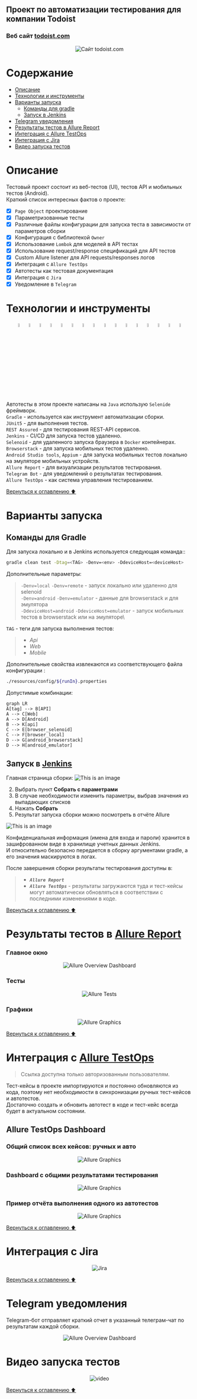 ## Проект по автоматизации тестирования для компании Todoist
<a name="Ссылка"></a>
### Веб сайт <a target="_blank" href="https://todoist.com/">todoist.com</a>

<p align="center">
<img title="Сайт todoist.com" src="images/screen/todoist_screen.png">
</p>

# <a name="Содержание">Содержание</a>

+ [Описание](#Описание)
+ [Технологии и инструменты](#Технологии-и-инструменты)
+ [Варианты запуска](#Варианты-запуска)
    + [Команды для gradle](#команды-для-gradle)
    + [Запуск в Jenkins](#запуск-в-jenkins)
+ [Telegram уведомления](#Telegram-уведомления)
+ [Результаты тестов в Allure Report](#Результаты-тестов-в-Allure-Report)
+ [Интеграция с Allure TestOps](#Интеграция-с-Allure-TestOps)
+ [Интеграция с Jira](#Интеграция-с-Jira)
+ [Видео запуска тестов](#Видео-запуска-тестов)

# <a name="Описание">Описание</a>
Тестовый проект состоит из веб-тестов (UI), тестов API и мобильных тестов (Android).\
Краткий список интересных фактов о проекте:
- [x] `Page Object` проектирование
- [x] Параметризованные тесты
- [x] Различные файлы конфигурации для запуска теста в зависимости от параметров сборки
- [x] Конфигурация с библиотекой `Owner`
- [x] Использование `Lombok` для моделей в API тестах
- [x] Использование request/response спецификаций для API тестов
- [x] Custom Allure listener для API requests/responses логов
- [x] Интеграция с `Allure TestOps`
- [x] Автотесты как тестовая документация
- [x] Интеграция с `Jira`
- [x] Уведомление в `Telegram`

# <a name="Технологии и инструменты">Технологии и инструменты</a>
<p  align="center">
  <code><img width="5%" title="IntelliJ IDEA" src="./images/icons/IDEA-logo.svg"></code>
  <code><img width="5%" title="Java" src="./images/icons/java-logo.svg"></code>
  <code><img width="5%" title="Selenide" src="./images/icons/selenide-logo.svg"></code>
  <code><img width="5%" title="REST-Assured" src="./images/icons/rest-assured-logo.svg"></code>
  <code><img width="5%" title="Selenoid" src="./images/icons/selenoid-logo.svg"></code>
  <code><img width="5%" title="Gradle" src="./images/icons/gradle-logo.svg"></code>
  <code><img width="5%" title="JUnit5" src="./images/icons/junit5-logo.svg"></code>
  <code><img width="5%" title="Allure Report" src="./images/icons/allure-Report-logo.svg"></code>
  <code><img width="5%" title="Allure TestOps" src="./images/icons/allure-ee-logo.svg"></code>
  <code><img width="5%" title="Github" src="./images/icons/git-logo.svg"></code>
  <code><img width="5%" title="Jenkins" src="./images/icons/jenkins-logo.svg"></code>
  <code><img width="5%" title="Jira" src="./images/icons/jira-logo.svg"></code>
  <code><img width="5%" title="Telegram" src="./images/icons/Telegram.svg"></code>
  <code><img width="5%" title="Browserstack" src="./images/icons/browserstack.svg"></code>
  <code><img width="5%" title="Android Studio" src="https://upload.wikimedia.org/wikipedia/commons/9/95/Android_Studio_Icon_3.6.svg"></code>
  <code><img width="5%" title="Appium" src="./images/icons/appium.svg"></code>
</p>

Автотесты в этом проекте написаны на `Java` использую `Selenide` фреймворк.\
`Gradle` - используется как инструмент автоматизации сборки.  \
`JUnit5` - для выполнения тестов.\
`REST Assured` - для тестирования REST-API сервисов.\
`Jenkins` - CI/CD для запуска тестов удаленно.\
`Selenoid` - для удаленного запуска браузера в `Docker` контейнерах.\
`Browserstack` - для запуска мобильных тестов удаленно.\
`Android Studio tools`, `Appium` - для запуска мобильных тестов локально на эмуляторе мобильных устройств.\
`Allure Report` - для визуализации результатов тестирования.\
`Telegram Bot` - для уведомлений о результатах тестирования.\
`Allure TestOps` - как система управления тестированием.

[Вернуться к оглавлению ⬆](#Содержание)

# <a name="Варианты запуска">Варианты запуска</a>

## <a name="GradleCommand">Команды для Gradle</a>
Для запуска локально и в Jenkins используется следующая команда::
```bash
gradle clean test -Dtag=<TAG> -Denv=<env> -DdeviceHost=<deviceHost> 
```
Дополнительные параметры:
> `-Denv=local` `-Denv=remote` - запуск локально или удаленно для selenoid\
> `-Denv=android` `-Denv=emulator` - данные для browserstack и для эмулятора\
> `-DdeviceHost=android` `-DdeviceHost=emulator` - запуск мобильных тестов в browserstack или на эмуляторе\


`TAG` - теги для запуска выполнения тестов:
>- *Api*
>- *Web*
>- *Mobile*



Дополнительные свойства извлекаются из соответствующего файла конфигурации :
```bash
./resources/config/${runIn}.properties
```

Допустимые комбинации:
```mermaid
graph LR
A[tag] --> B[API]
A --> C[Web]
A --> D[Android]
B --> K[api]
C --> E[browser_selenoid]
C --> F[browser_local]
D --> G[android_browserstack]
D --> H[android_emulator]
```

## <a name="Запуск в Jenkins">Запуск в [Jenkins](https://jenkins.autotests.cloud/job/021-bulatov-UI/)</a>
Главная страница сборки:
![This is an image](images/screen/Jenkins_1.png)

2. Выбрать пункт **Собрать с параметрами**
3. В случае необходимости изменить параметры, выбрав значения из выпадающих списков
4. Нажать **Собрать**
5. Результат запуска сборки можно посмотреть в отчёте Allure

![This is an image](images/screen/Jenkins_2.png)

Конфиденциальная информация (имена для входа и пароли) хранится в зашифрованном виде в хранилище учетных данных Jenkins.\
И относительно безопасно передается в сборку аргументами gradle, а его значения маскируются в логах.

После завершения сборки результаты тестирования доступны в:
>- <code><strong>*Allure Report*</strong></code>
>- <code><strong>*Allure TestOps*</strong></code> - результаты загружаются туда и тест-кейсы могут автоматически обновляться в соответствии с последними изменениями в коде.

[Вернуться к оглавлению ⬆](#Содержание)

# <a name="AllureReport">Результаты тестов в [Allure Report](href="https://jenkins.autotests.cloud/job/021-bulatov-UI/16/allure/)</a>



###  Главное окно

<p align="center">
<img title="Allure Overview Dashboard" src="images/screen/Allure_Report_1.png">
</p>

###  Тесты

<p align="center">
<img title="Allure Tests" src="images/screen/Allure_Report_2.png">
</p>

###  Графики

<p align="center">
<img title="Allure Graphics" src="images/screen/Allure_Report_3.png">
</p>

[Вернуться к оглавлению ⬆](#Содержание)

# <a>Интеграция с [Allure TestOps](https://allure.autotests.cloud/launch/20672)</a>
> Ссылка доступна только авторизованным пользователям.

Тест-кейсы в проекте импортируются и постоянно обновляются из кода,
поэтому нет необходимости в синхронизации ручных тест-кейсов и автотестов.\
Достаточно создать и обновить автотест в коде и тест-кейс всегда будет в актуальном состоянии.

## Allure TestOps Dashboard


### Общий список всех кейсов: ручных и авто
<p align="center">
<img title="Allure Graphics" src="images/screen/Allure_Testops_1.png">
</p>

### Dashboard с общими результатами тестирования
<p align="center">
<img title="Allure Graphics" src="images/screen/Allure_Testops_4.png">
</p>

### Пример отчёта выполнения одного из автотестов
<p align="center">
<img title="Allure Graphics" src="images/screen/Allure_Testops_5.png">
</p>

[Вернуться к оглавлению ⬆](#Содержание)
# <a>Интеграция с Jira</a>


<p align="center">
<img title="Jira" src="images/screen/Jira_1.png">
</p>

[Вернуться к оглавлению ⬆](#Содержание)

# <a>Telegram уведомления</a>
Telegram-бот отправляет краткий отчет в указанный телеграм-чат по результатам каждой сборки.



<p align="center">
<img title="Allure Overview Dashboard" src="images/screen/telegramBot.png" >
</p>

# <a>Видео запуска тестов</a>

<p align="center">
<img src="images/video/videoTests.gif" alt="video"/></a>
</p>

[Вернуться к оглавлению ⬆](#Ссылка)